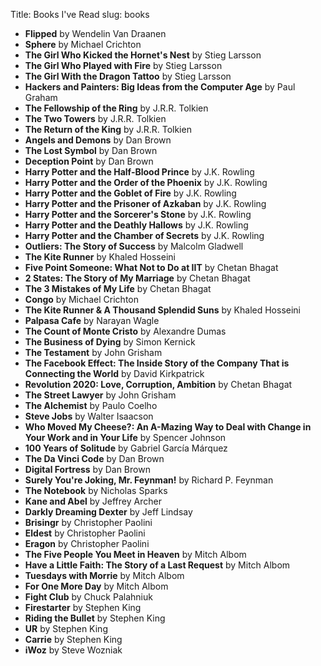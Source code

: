 Title: Books I've Read
slug: books

- **Flipped** by Wendelin Van Draanen
- **Sphere** by Michael Crichton
- **The Girl Who Kicked the Hornet's Nest** by Stieg Larsson
- **The Girl Who Played with Fire** by Stieg Larsson
- **The Girl With the Dragon Tattoo** by Stieg Larsson
- **Hackers and Painters: Big Ideas from the Computer Age** by Paul Graham
- **The Fellowship of the Ring** by J.R.R. Tolkien
- **The Two Towers** by J.R.R. Tolkien
- **The Return of the King** by J.R.R. Tolkien
- **Angels and Demons** by Dan Brown
- **The Lost Symbol** by Dan Brown
- **Deception Point** by Dan Brown
- **Harry Potter and the Half-Blood Prince** by J.K. Rowling
- **Harry Potter and the Order of the Phoenix** by J.K. Rowling
- **Harry Potter and the Goblet of Fire** by J.K. Rowling
- **Harry Potter and the Prisoner of Azkaban** by J.K. Rowling
- **Harry Potter and the Sorcerer's Stone** by J.K. Rowling
- **Harry Potter and the Deathly Hallows** by J.K. Rowling
- **Harry Potter and the Chamber of Secrets** by J.K. Rowling
- **Outliers: The Story of Success** by Malcolm Gladwell
- **The Kite Runner** by Khaled Hosseini
- **Five Point Someone: What Not to Do at IIT** by Chetan Bhagat
- **2 States: The Story of My Marriage** by Chetan Bhagat
- **The 3 Mistakes of My Life** by Chetan Bhagat
- **Congo** by Michael Crichton
- **The Kite Runner & A Thousand Splendid Suns** by Khaled Hosseini
- **Palpasa Cafe** by Narayan Wagle
- **The Count of Monte Cristo** by Alexandre Dumas
- **The Business of Dying** by Simon Kernick
- **The Testament** by John Grisham
- **The Facebook Effect: The Inside Story of the Company That is Connecting the World** by David Kirkpatrick
- **Revolution 2020: Love, Corruption, Ambition** by Chetan Bhagat
- **The Street Lawyer** by John Grisham
- **The Alchemist** by Paulo Coelho
- **Steve Jobs** by Walter Isaacson
- **Who Moved My Cheese?: An A-Mazing Way to Deal with Change in Your Work and in Your Life** by Spencer Johnson
- **100 Years of Solitude** by Gabriel Garcí­a Márquez
- **The Da Vinci Code** by Dan Brown
- **Digital Fortress** by Dan Brown
- **Surely You're Joking, Mr. Feynman!** by Richard P. Feynman
- **The Notebook** by Nicholas Sparks
- **Kane and Abel** by Jeffrey Archer
- **Darkly Dreaming Dexter** by Jeff Lindsay
- **Brisingr** by Christopher Paolini
- **Eldest** by Christopher Paolini
- **Eragon** by Christopher Paolini
- **The Five People You Meet in Heaven** by Mitch Albom
- **Have a Little Faith: The Story of a Last Request** by Mitch Albom
- **Tuesdays with Morrie** by Mitch Albom
- **For One More Day** by Mitch Albom
- **Fight Club** by Chuck Palahniuk
- **Firestarter** by Stephen King
- **Riding the Bullet** by Stephen King
- **UR** by Stephen King
- **Carrie** by Stephen King
- **iWoz** by Steve Wozniak
